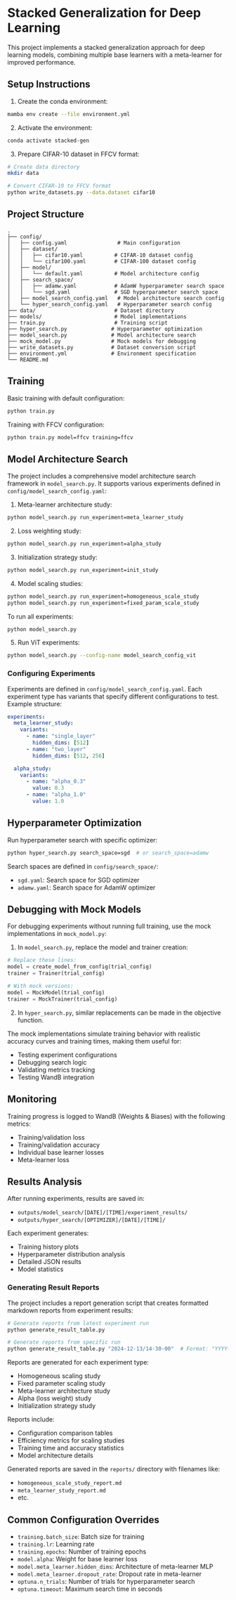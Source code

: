 # Stacked Generalization for Deep Learning

This project implements a stacked generalization approach for deep learning models, combining multiple base learners with a meta-learner for improved performance.

## Setup Instructions

1. Create the conda environment:
```bash
mamba env create --file environment.yml
```

2. Activate the environment:
```bash
conda activate stacked-gen
```

3. Prepare CIFAR-10 dataset in FFCV format:
```bash
# Create data directory
mkdir data

# Convert CIFAR-10 to FFCV format
python write_datasets.py --data.dataset cifar10
```

## Project Structure
```
.
├── config/
│   ├── config.yaml                # Main configuration
│   ├── dataset/
│   │   ├── cifar10.yaml          # CIFAR-10 dataset config
│   │   └── cifar100.yaml         # CIFAR-100 dataset config
│   ├── model/
│   │   └── default.yaml          # Model architecture config
│   ├── search_space/
│   │   ├── adamw.yaml            # AdamW hyperparameter search space
│   │   └── sgd.yaml              # SGD hyperparameter search space
│   ├── model_search_config.yaml   # Model architecture search config
│   └── hyper_search_config.yaml   # Hyperparameter search config
├── data/                         # Dataset directory
├── models/                       # Model implementations
├── train.py                      # Training script
├── hyper_search.py              # Hyperparameter optimization
├── model_search.py              # Model architecture search
├── mock_model.py                # Mock models for debugging
├── write_datasets.py            # Dataset conversion script
├── environment.yml              # Environment specification
└── README.md
```

## Training

Basic training with default configuration:
```bash
python train.py
```

Training with FFCV configuration:
```bash
python train.py model=ffcv training=ffcv
```

## Model Architecture Search

The project includes a comprehensive model architecture search framework in `model_search.py`. It supports various experiments defined in `config/model_search_config.yaml`:

1. Meta-learner architecture study:
```bash
python model_search.py run_experiment=meta_learner_study
```

2. Loss weighting study:
```bash
python model_search.py run_experiment=alpha_study
```

3. Initialization strategy study:
```bash
python model_search.py run_experiment=init_study
```

4. Model scaling studies:
```bash
python model_search.py run_experiment=homogeneous_scale_study
python model_search.py run_experiment=fixed_param_scale_study
```

To run all experiments:
```bash
python model_search.py
```

5. Run ViT experiments:
```bash
python model_search.py --config-name model_search_config_vit
```

### Configuring Experiments

Experiments are defined in `config/model_search_config.yaml`. Each experiment type has variants that specify different configurations to test. Example structure:

```yaml
experiments:
  meta_learner_study:
    variants:
      - name: "single_layer"
        hidden_dims: [512]
      - name: "two_layer"
        hidden_dims: [512, 256]

  alpha_study:
    variants:
      - name: "alpha_0.3"
        value: 0.3
      - name: "alpha_1.0"
        value: 1.0
```

## Hyperparameter Optimization

Run hyperparameter search with specific optimizer:
```bash
python hyper_search.py search_space=sgd  # or search_space=adamw
```

Search spaces are defined in `config/search_space/`:
- `sgd.yaml`: Search space for SGD optimizer
- `adamw.yaml`: Search space for AdamW optimizer

## Debugging with Mock Models

For debugging experiments without running full training, use the mock implementations in `mock_model.py`:

1. In `model_search.py`, replace the model and trainer creation:
```python
# Replace these lines:
model = create_model_from_config(trial_config)
trainer = Trainer(trial_config)

# With mock versions:
model = MockModel(trial_config)
trainer = MockTrainer(trial_config)
```

2. In `hyper_search.py`, similar replacements can be made in the objective function.

The mock implementations simulate training behavior with realistic accuracy curves and training times, making them useful for:
- Testing experiment configurations
- Debugging search logic
- Validating metrics tracking
- Testing WandB integration

## Monitoring

Training progress is logged to WandB (Weights & Biases) with the following metrics:
- Training/validation loss
- Training/validation accuracy
- Individual base learner losses
- Meta-learner loss

## Results Analysis

After running experiments, results are saved in:
- `outputs/model_search/[DATE]/[TIME]/experiment_results/`
- `outputs/hyper_search/[OPTIMIZER]/[DATE]/[TIME]/`

Each experiment generates:
- Training history plots
- Hyperparameter distribution analysis
- Detailed JSON results
- Model statistics

### Generating Result Reports

The project includes a report generation script that creates formatted markdown reports from experiment results:

```bash
# Generate reports from latest experiment run
python generate_result_table.py

# Generate reports from specific run
python generate_result_table.py "2024-12-13/14-30-00"  # Format: "YYYY-MM-DD/HH-MM-SS"
```

Reports are generated for each experiment type:
- Homogeneous scaling study
- Fixed parameter scaling study
- Meta-learner architecture study
- Alpha (loss weight) study
- Initialization strategy study

Reports include:
- Configuration comparison tables
- Efficiency metrics for scaling studies
- Training time and accuracy statistics
- Model architecture details

Generated reports are saved in the `reports/` directory with filenames like:
- `homogeneous_scale_study_report.md`
- `meta_learner_study_report.md`
- etc.

## Common Configuration Overrides

- `training.batch_size`: Batch size for training
- `training.lr`: Learning rate
- `training.epochs`: Number of training epochs
- `model.alpha`: Weight for base learner loss
- `model.meta_learner.hidden_dims`: Architecture of meta-learner MLP
- `model.meta_learner.dropout_rate`: Dropout rate in meta-learner
- `optuna.n_trials`: Number of trials for hyperparameter search
- `optuna.timeout`: Maximum search time in seconds